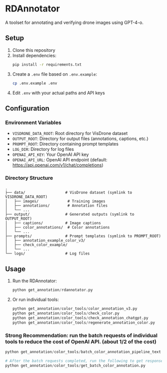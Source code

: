 # RDAnnotator

A toolset for annotating and verifying drone images using GPT-4-o.

## Setup

1. Clone this repository
2. Install dependencies:
   ```bash
   pip install -r requirements.txt
   ```
3. Create a `.env` file based on `.env.example`:
   ```bash
   cp .env.example .env
   ```
4. Edit `.env` with your actual paths and API keys

## Configuration

### Environment Variables

- `VISDRONE_DATA_ROOT`: Root directory for VisDrone dataset
- `OUTPUT_ROOT`: Directory for output files (annotations, captions, etc.)
- `PROMPT_ROOT`: Directory containing prompt templates
- `LOG_DIR`: Directory for log files
- `OPENAI_API_KEY`: Your OpenAI API key
- `OPENAI_API_URL`: OpenAI API endpoint (default: https://api.openai.com/v1/chat/completions)

### Directory Structure

```
.
├── data/                  # VisDrone dataset (symlink to VISDRONE_DATA_ROOT)
│   ├── images/             # Training images
│   ├── annotations/        # Annotation files
│   └── ...
├── output/                # Generated outputs (symlink to OUTPUT_ROOT)
│   ├── captions/          # Image captions
│   ├── color_annotations/  # Color annotations
│   └── ...
├── prompts/               # Prompt templates (symlink to PROMPT_ROOT)
│   ├── annotation_example_color_v3/
│   ├── check_color_example/
│   └── ...
└── logs/                  # Log files
```

## Usage

1. Run the RDAnnotator:
   ```python
   python get_annotation/rdannotator.py
   ```
2. Or run individual tools:
   ```python
   python get_annotation/color_tools/color_annotation_v3.py
   python get_annotation/color_tools/check_color.py
   python get_annotation/color_tools/check_annotation_chatgpt.py
   python get_annotation/color_tools/regenerate_annotation_color.py
   ```
### Strong Recommendation: run the batch requests of individual tools to reduce the cost of OpenAI API. (about 1/2 of the cost)
   ```python
   python get_annotation/color_tools/batch_color_annotation_pipeline_text.py

   # After the batch requests completed, run the following to get response from OpenAI.
   python get_annotation/color_tools/get_batch_color_annotation.py
   ```
